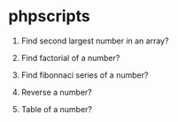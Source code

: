 # phpscripts

1. Find second largest number in an array?

2. Find factorial of a number?

3. Find fibonnaci series of a number?

4. Reverse a number?

5. Table of a number?

